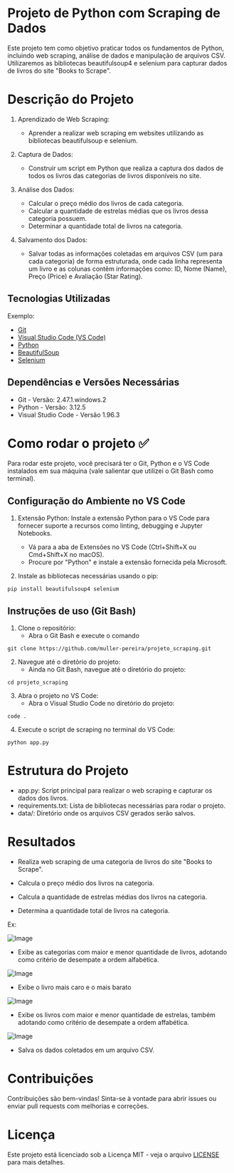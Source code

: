 # Projeto de Python com Scraping de Dados

Este projeto tem como objetivo praticar todos os fundamentos de Python, incluindo web scraping, análise de dados e manipulação de arquivos CSV. Utilizaremos as bibliotecas beautifulsoup4 e selenium para capturar dados de livros do site "Books to Scrape".

# Descrição do Projeto

1. Aprendizado de Web Scraping:
    * Aprender a realizar web scraping em websites utilizando as bibliotecas beautifulsoup e selenium.

2. Captura de Dados:
    * Construir um script em Python que realiza a captura dos dados de todos os livros das categorias de livros disponíveis no site.

3. Análise dos Dados:
    * Calcular o preço médio dos livros de cada categoria.
    * Calcular a quantidade de estrelas médias que os livros dessa categoria possuem.
    * Determinar a quantidade total de livros na categoria.

4. Salvamento dos Dados:
    * Salvar todas as informações coletadas em arquivos CSV (um para cada categoria) de forma estruturada, onde cada linha representa um livro e as colunas contêm informações como: ID, Nome (Name), Preço (Price) e Avaliação (Star Rating).

## Tecnologias Utilizadas

Exemplo:
* [Git](https://git-scm.com/downloads)
* [Visual Studio Code (VS Code)](https://code.visualstudio.com/)
* [Python](https://www.python.org/)
* [BeautifulSoup](https://www.crummy.com/software/BeautifulSoup/bs4/doc/)
* [Selenium](https://www.selenium.dev/pt-br/documentation/)

## Dependências e Versões Necessárias

* Git - Versão: 2.47.1.windows.2
* Python - Versão: 3.12.5
* Visual Studio Code - Versão 1.96.3

# Como rodar o projeto ✅

Para rodar este projeto, você precisará ter o Git, Python e o VS Code instalados em sua máquina (vale salientar que utilizei o Git Bash como terminal).

## Configuração do Ambiente no VS Code

1. Extensão Python: Instale a extensão Python para o VS Code para fornecer suporte a recursos como linting, debugging e Jupyter Notebooks.
    * Vá para a aba de Extensões no VS Code (Ctrl+Shift+X ou Cmd+Shift+X no macOS).
    * Procure por "Python" e instale a extensão fornecida pela Microsoft.

2. Instale as bibliotecas necessárias usando o pip:

```
pip install beautifulsoup4 selenium
```

## Instruções de uso (Git Bash)
1. Clone o repositório:
    * Abra o Git Bash e execute o comando
```
git clone https://github.com/muller-pereira/projeto_scraping.git
```
2. Navegue até o diretório do projeto:
    * Ainda no Git Bash, navegue até o diretório do projeto:
```
cd projeto_scraping
```
3. Abra o projeto no VS Code:
    * Abra o Visual Studio Code no diretório do projeto:
```
code .
```
4. Execute o script de scraping no terminal do VS Code:
```
python app.py
```

# Estrutura do Projeto
* app.py: Script principal para realizar o web scraping e capturar os dados dos livros.
* requirements.txt: Lista de bibliotecas necessárias para rodar o projeto.
* data/: Diretório onde os arquivos CSV gerados serão salvos.

# Resultados

* Realiza web scraping de uma categoria de livros do site "Books to Scrape".

* Calcula o preço médio dos livros na categoria.

* Calcula a quantidade de estrelas médias dos livros na categoria.

* Determina a quantidade total de livros na categoria.

Ex:

![Image](https://github.com/user-attachments/assets/7267e8c1-069b-405a-9a7c-f83fd5f176da)

* Exibe as categorias com maior e menor quantidade de livros, adotando como critério de desempate a ordem alfabética.

![Image](https://github.com/user-attachments/assets/64f7aa03-02fa-4ba6-8e6b-2fd33e64a451)

* Exibe o livro mais caro e o mais barato

![Image](https://github.com/user-attachments/assets/fe430739-3efc-417f-b809-a3a5b711781a)

* Exibe os livros com maior e menor quantidade de estrelas, também adotando como critério de desempate a ordem affabética.

![Image](https://github.com/user-attachments/assets/70673dcd-d816-4b40-857c-e6f033cdc337)

* Salva os dados coletados em um arquivo CSV.

# Contribuições

Contribuições são bem-vindas! Sinta-se à vontade para abrir issues ou enviar pull requests com melhorias e correções.

# Licença

Este projeto está licenciado sob a Licença MIT - veja o arquivo [LICENSE](https://github.com/muller-pereira/projeto_scraping/blob/main/LICENSE) para mais detalhes.

